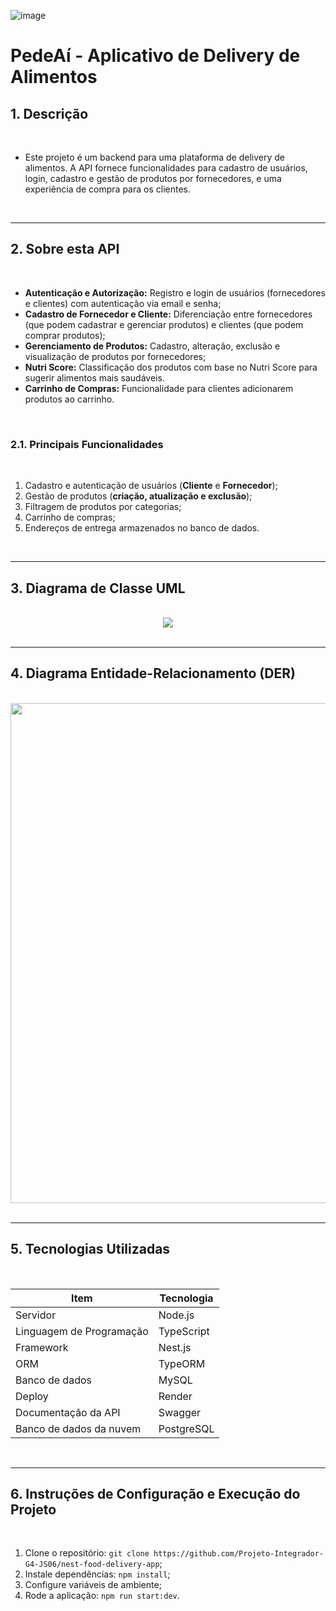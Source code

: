 ![image](https://ik.imagekit.io/liaMatsubara/readme_imagem.png?updatedAt=1741796206960)

# PedeAí - Aplicativo de Delivery de Alimentos 



## 1. Descrição



<br>



* Este projeto é um backend para uma plataforma de delivery de alimentos. A API fornece funcionalidades para cadastro de usuários, login, cadastro e gestão de produtos por fornecedores, e uma experiência de compra para os clientes. 

  

<br>




------

## 2. Sobre esta API



<br>



* **Autenticação e Autorização:** Registro e login de usuários (fornecedores e clientes) com autenticação via email e senha;
* **Cadastro de Fornecedor e Cliente:** Diferenciação entre fornecedores (que podem cadastrar e gerenciar produtos) e clientes (que podem comprar produtos);
* **Gerenciamento de Produtos:** Cadastro, alteração, exclusão e visualização de produtos por fornecedores;
* **Nutri Score:** Classificação dos produtos com base no Nutri Score para sugerir alimentos mais saudáveis.
* **Carrinho de Compras:** Funcionalidade para clientes adicionarem produtos ao carrinho.



<br>



### 2.1. Principais Funcionalidades



<br>



1. Cadastro e autenticação de usuários (**Cliente** e **Fornecedor**);
2. Gestão de produtos (**criação, atualização e exclusão**);
3. Filtragem de produtos por categorias;
4. Carrinho de compras;
5. Endereços de entrega armazenados no banco de dados.



<br>



------

## 3. Diagrama de Classe UML



<br>



<div align="center">
	<img src="https://ik.imagekit.io/czhooyc3x/Projeto%20Integrador%20-%20Delivery%20Food%20App/Diagrama_UML.png?updatedAt=1738353438325" width=auto height="auto" />
</div>



<br>



------

## 4. Diagrama Entidade-Relacionamento (DER)



<br>



<div align="center">
<img src="https://ik.imagekit.io/czhooyc3x/Projeto%20Integrador%20-%20Delivery%20Food%20App/Der.png?updatedAt=1738352971917" width="800" height="auto" />
</div>



<br>



------

## 5. Tecnologias Utilizadas



<br>



<div align="center">



| Item                     | Tecnologia |
| ------------------------ | ---------- |
| Servidor                 | Node.js    |
| Linguagem de Programação | TypeScript |
| Framework                | Nest.js    |
| ORM                      | TypeORM    |
| Banco de dados           | MySQL      |
| Deploy                   | Render     |
| Documentação da API      | Swagger    |
| Banco de dados da nuvem  | PostgreSQL |

</div>



<br>



------

## 6. Instruções de Configuração e Execução do Projeto



<br>



1. Clone o repositório: `git clone https://github.com/Projeto-Integrador-G4-JS06/nest-food-delivery-app`;
2. Instale dependências: `npm install`;
3. Configure variáveis de ambiente;
4. Rode a aplicação: `npm run start:dev`.



<br>
